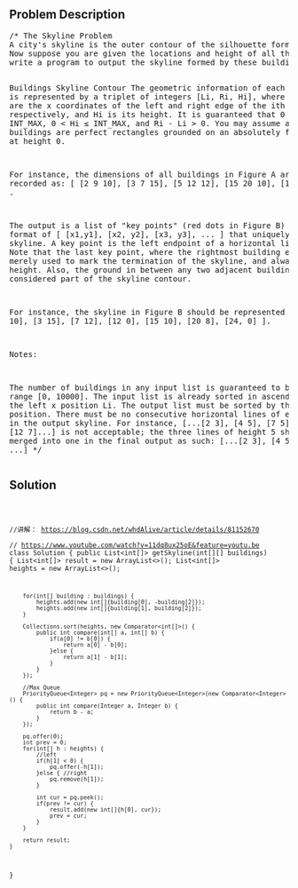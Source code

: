 <!--
<style>
  body { font-family: Arial, sans-serif; }
  .container { max-width: 100%; margin: auto; padding: 20px; }
  .comment-block { background-color: #f9f9f9; padding: 10px; border-left: 5px solid #ccc; max-width: 600px; margin: auto; word-wrap: break-word; white-space: pre-wrap; }
  .code-block { background-color: #f4f4f4; padding: 10px; border: 1px solid #ddd; }
</style>
-->

<div class='container'>
<h2>Problem Description</h2>
<div class='comment-block'>
<pre>
/* The Skyline Problem
A city's skyline is the outer contour of the silhouette formed by all the buildings in that city when viewed from a distance. 
Now suppose you are given the locations and height of all the buildings as shown on a cityscape photo (Figure A), 
write a program to output the skyline formed by these buildings collectively (Figure B).

Buildings  Skyline Contour
The geometric information of each building is represented by a triplet of integers [Li, Ri, Hi], 
where Li and Ri are the x coordinates of the left and right edge of the ith building, respectively, 
and Hi is its height. It is guaranteed that 0 ≤ Li, Ri ≤ INT_MAX, 0 < Hi ≤ INT_MAX, and Ri - Li > 0. 
You may assume all buildings are perfect rectangles grounded on an absolutely flat surface at height 0.

For instance, the dimensions of all buildings in Figure A are recorded as: [ [2 9 10], [3 7 15], [5 12 12], [15 20 10], [19 24 8] ] .

The output is a list of "key points" (red dots in Figure B) in the format of [ [x1,y1], [x2, y2], [x3, y3], ... ]
 that uniquely defines a skyline. A key point is the left endpoint of a horizontal line segment. 
 Note that the last key point, where the rightmost building ends, is merely used to mark the termination of the skyline, 
 and always has zero height. Also, the ground in between any two adjacent buildings should be considered part of the skyline contour.

For instance, the skyline in Figure B should be represented as:[ [2 10], [3 15], [7 12], [12 0], [15 10], [20 8], [24, 0] ].

Notes:

The number of buildings in any input list is guaranteed to be in the range [0, 10000].
The input list is already sorted in ascending order by the left x position Li.
The output list must be sorted by the x position.
There must be no consecutive horizontal lines of equal height in the output skyline. 
For instance, [...[2 3], [4 5], [7 5], [11 5], [12 7]...] is not acceptable; the three lines of height 5 should be merged 
into one in the final output as such: [...[2 3], [4 5], [12 7], ...]
*/
</pre>
</div>

<h2>Solution</h2>
<div class='code-block'>
<pre><code class='language-java'>

//讲解： https://blog.csdn.net/whdAlive/article/details/81152670   
// https://www.youtube.com/watch?v=11dq8ux25oE&feature=youtu.be
class Solution {
    public List<int[]> getSkyline(int[][] buildings) {
        List<int[]> result = new ArrayList<>();
        List<int[]> heights = new ArrayList<>();
        
        for(int[] building : buildings) {
            heights.add(new int[]{building[0], -building[2]});
            heights.add(new int[]{building[1], building[2]});
        }
        
        Collections.sort(heights, new Comparator<int[]>() {
            public int compare(int[] a, int[] b) {
                if(a[0] != b[0]) {
                    return a[0] - b[0];
                }else {
                    return a[1] - b[1];
                }
            }
        });
        
        //Max Queue
        PriorityQueue<Integer> pq = new PriorityQueue<Integer>(new Comparator<Integer>() {
            public int compare(Integer a, Integer b) {
                return b - a;
            }
        });
        
        pq.offer(0);
        int prev = 0;
        for(int[] h : heights) {
            //left 
            if(h[1] < 0) {
                pq.offer(-h[1]);
            }else { //right
                pq.remove(h[1]);
            }
            
            int cur = pq.peek();
            if(prev != cur) {
                result.add(new int[]{h[0], cur});
                prev = cur;
            }
        }
        
        return result;   
    }
}</code></pre>
</div>
</div>
